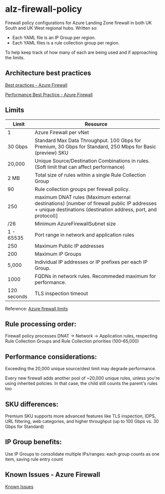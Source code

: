 # alz-firewall-policy
Firewall policy configurations for Azure Landing Zone firewall in both UK South and UK West regional hubs.
Written so:
- Each YAML file is an IP Group per region.
- Each YAML files is a rule collection group per region.

To help keep track of how many of each are being used and if approaching the limits.

## Architecture best practices
[Best practices - Azure Firewall](https://learn.microsoft.com/en-us/azure/well-architected/service-guides/azure-firewall)

[Performance Best Practice - Azure Firewall](https://learn.microsoft.com/en-us/azure/firewall/firewall-best-practices)

## Limits
| Limit | Resource |
| ----------- | ----------- |
| 1 | Azure Firewall per vNet |
| 30 Gbps | Standard Max Data Throughput. 100 Gbps for Premium, 30 Gbps for Standard, 250 Mbps for Basic (preview) SKU |
| 20,000 | Unique Source/Destination Combinations in rules. (Soft limit that can affect performance) |
| 2 MB | Total size of rules within a single Rule Collection Group |
| 90 | Rule collection groups per firewall policy. |
| 250 | maximum DNAT rules (Maximum external destinations) [number of firewall public IP addresses + unique destinations (destination address, port, and protocol)] |
| /26 | Minimum AzureFirewallSubnet size |
| 1 - 65535 | Port range in network and application rules |
| 250 | Maximum Public IP addresses |
| 200 | Maximum IP Groups |
| 5,000 | Individual IP addresses or IP prefixes per each IP Group. |
| 1000 | FQDNs in network rules. Recommeded maximum for performance. |
| 120 seconds | TLS inspection timeout |

Reference: [Azure firewall limits](https://learn.microsoft.com/en-us/azure/azure-resource-manager/management/azure-subscription-service-limits#azure-firewall-limits)

## Rule processing order:

Firewall policy processes DNAT → Network → Application rules, respecting Rule Collection Groups and Rule Collection priorities (100–65,000) 

## Performance considerations:

Exceeding the 20,000 unique source/dest limit may degrade performance.

Every new firewall adds another pool of ~20,000 unique rules, unless you're using inherited policies. In that case, the child still counts the parent's rules too 

## SKU differences:

Premium SKU supports more advanced features like TLS inspection, IDPS, URL filtering, web categories, and higher throughput (up to 100 Gbps vs. 30 Gbps for Standard) 

## IP Group benefits:

Use IP Groups to consolidate multiple IPs/ranges: each group counts as one item, saving rule entry count 

## Known Issues - Azure Firewall
[Known Issues](https://learn.microsoft.com/en-us/azure/firewall/firewall-known-issues#azure-firewall-standard)